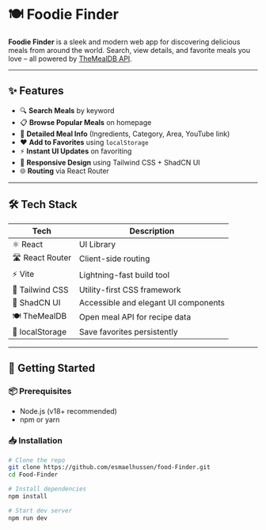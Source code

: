 # 🍽️ Foodie Finder

**Foodie Finder** is a sleek and modern web app for discovering delicious meals from around the world. Search, view details, and favorite meals you love – all powered by [TheMealDB API](https://www.themealdb.com/).

---

## ✨ Features

- 🔍 **Search Meals** by keyword
- 📋 **Browse Popular Meals** on homepage
- 🧾 **Detailed Meal Info** (Ingredients, Category, Area, YouTube link)
- ❤️ **Add to Favorites** using `localStorage`
- ⚡ **Instant UI Updates** on favoriting
- 📱 **Responsive Design** using Tailwind CSS + ShadCN UI
- 🌐 **Routing** via React Router

---

## 🛠 Tech Stack

| Tech            | Description                          |
| --------------- | ------------------------------------ |
| ⚛️ React        | UI Library                           |
| 🛣 React Router  | Client-side routing                  |
| ⚡ Vite         | Lightning-fast build tool            |
| 🎨 Tailwind CSS | Utility-first CSS framework          |
| 🧩 ShadCN UI    | Accessible and elegant UI components |
| 🍽 TheMealDB     | Open meal API for recipe data        |
| 🧠 localStorage | Save favorites persistently          |

---

## 🚀 Getting Started

### 📦 Prerequisites

- Node.js (v18+ recommended)
- npm or yarn

### 📥 Installation

```bash
# Clone the repo
git clone https://github.com/esmaelhussen/food-Finder.git
cd Food-Finder

# Install dependencies
npm install

# Start dev server
npm run dev
```
